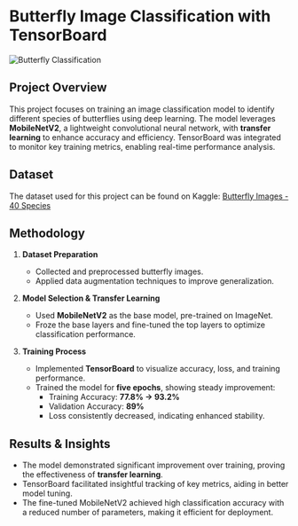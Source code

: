 # Butterfly Image Classification with TensorBoard

![Butterfly Classification](path/to/image.jpg)

## Project Overview
This project focuses on training an image classification model to identify different species of butterflies using deep learning. The model leverages **MobileNetV2**, a lightweight convolutional neural network, with **transfer learning** to enhance accuracy and efficiency. TensorBoard was integrated to monitor key training metrics, enabling real-time performance analysis.

## Dataset
The dataset used for this project can be found on Kaggle:
[Butterfly Images - 40 Species](https://www.kaggle.com/datasets/gpiosenka/butterfly-images40-species)

## Methodology
1. **Dataset Preparation**
   - Collected and preprocessed butterfly images.
   - Applied data augmentation techniques to improve generalization.

2. **Model Selection & Transfer Learning**
   - Used **MobileNetV2** as the base model, pre-trained on ImageNet.
   - Froze the base layers and fine-tuned the top layers to optimize classification performance.

3. **Training Process**
   - Implemented **TensorBoard** to visualize accuracy, loss, and training performance.
   - Trained the model for **five epochs**, showing steady improvement:
     - Training Accuracy: **77.8% → 93.2%**
     - Validation Accuracy: **89%**
     - Loss consistently decreased, indicating enhanced stability.

## Results & Insights
- The model demonstrated significant improvement over training, proving the effectiveness of **transfer learning**.
- TensorBoard facilitated insightful tracking of key metrics, aiding in better model tuning.
- The fine-tuned MobileNetV2 achieved high classification accuracy with a reduced number of parameters, making it efficient for deployment.
